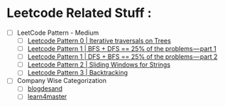 # Leetcode Related Stuff :
- [ ] LeetCode Pattern - Medium 
  - [ ] [Leetcode Pattern 0 | Iterative traversals on Trees](https://medium.com/leetcode-patterns/leetcode-pattern-0-iterative-traversals-on-trees-d373568eb0ec)
  - [ ] [Leetcode Pattern 1 | BFS + DFS == 25% of the problems — part 1](https://medium.com/leetcode-patterns/leetcode-pattern-1-bfs-dfs-25-of-the-problems-part-1-519450a84353)
  - [ ] [Leetcode Pattern 1 | DFS + BFS == 25% of the problems — part 2](https://medium.com/leetcode-patterns/leetcode-pattern-2-dfs-bfs-25-of-the-problems-part-2-a5b269597f52)
  - [ ] [Leetcode Pattern 2 | Sliding Windows for Strings](https://medium.com/leetcode-patterns/leetcode-pattern-2-sliding-windows-for-strings-e19af105316b)
  - [ ] [Leetcode Pattern 3 | Backtracking](https://medium.com/leetcode-patterns/leetcode-pattern-3-backtracking-5d9e5a03dc26)

- [ ] Company Wise Categorization 
  - [ ] [blogdesand](https://blogdesand.wordpress.com/)
  - [ ] [learn4master](http://www.learn4master.com/interview-questions/leetcode/leetcode-problems-classified-by-company)
